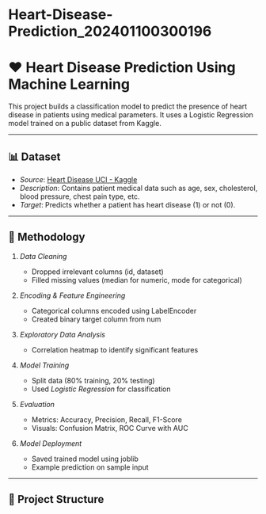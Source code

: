 # Heart-Disease-Prediction_202401100300196
# ❤ Heart Disease Prediction Using Machine Learning

This project builds a classification model to predict the presence of heart disease in patients using medical parameters. It uses a Logistic Regression model trained on a public dataset from Kaggle.

---

## 📊 Dataset

- *Source*: [Heart Disease UCI - Kaggle](https://www.kaggle.com/datasets/redwankarimsony/heart-disease-data)
- *Description*: Contains patient medical data such as age, sex, cholesterol, blood pressure, chest pain type, etc.
- *Target*: Predicts whether a patient has heart disease (1) or not (0).

---

## 🔧 Methodology

1. *Data Cleaning*
   - Dropped irrelevant columns (id, dataset)
   - Filled missing values (median for numeric, mode for categorical)

2. *Encoding & Feature Engineering*
   - Categorical columns encoded using LabelEncoder
   - Created binary target column from num

3. *Exploratory Data Analysis*
   - Correlation heatmap to identify significant features

4. *Model Training*
   - Split data (80% training, 20% testing)
   - Used *Logistic Regression* for classification

5. *Evaluation*
   - Metrics: Accuracy, Precision, Recall, F1-Score
   - Visuals: Confusion Matrix, ROC Curve with AUC

6. *Model Deployment*
   - Saved trained model using joblib
   - Example prediction on sample input

---

## 📁 Project Structure

